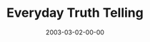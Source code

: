 ---
layout: message
category: message
series: "Everyday Enron"
title: "Everyday Truth Telling"
date: 2003-03-02-00-00
message_id: 240
audio: "http://s3.amazonaws.com/crossroads-media/media/legacy/mp3/03_03-02-93_Everyday_Truth-Telling.mp3"
audio-duration: "37:16"
explicit: false
---